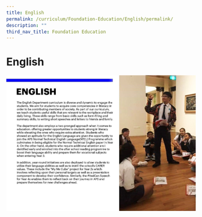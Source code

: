 ```yaml
---
title: English
permalink: /curriculum/Foundation-Education/English/permalink/
description: ""
third_nav_title: Foundation Education
---
```

English
=======

![](/images/Curriculum/APS_Website_2020_ENGLISH%20.jpg)